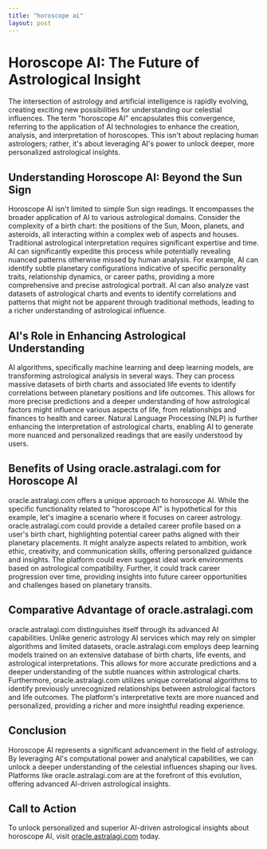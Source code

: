 ```yaml
---
title: "horoscope ai"
layout: post
---
```


# Horoscope AI: The Future of Astrological Insight

The intersection of astrology and artificial intelligence is rapidly evolving, creating exciting new possibilities for understanding our celestial influences.  The term "horoscope AI" encapsulates this convergence, referring to the application of AI technologies to enhance the creation, analysis, and interpretation of horoscopes.  This isn't about replacing human astrologers; rather, it's about leveraging AI's power to unlock deeper, more personalized astrological insights.

## Understanding Horoscope AI: Beyond the Sun Sign

Horoscope AI isn't limited to simple Sun sign readings.  It encompasses the broader application of AI to various astrological domains.  Consider the complexity of a birth chart: the positions of the Sun, Moon, planets, and asteroids, all interacting within a complex web of aspects and houses.  Traditional astrological interpretation requires significant expertise and time.  AI can significantly expedite this process while potentially revealing nuanced patterns otherwise missed by human analysis.  For example, AI can identify subtle planetary configurations indicative of specific personality traits, relationship dynamics, or career paths, providing a more comprehensive and precise astrological portrait.  AI can also analyze vast datasets of astrological charts and events to identify correlations and patterns that might not be apparent through traditional methods, leading to a richer understanding of astrological influence.

## AI's Role in Enhancing Astrological Understanding

AI algorithms, specifically machine learning and deep learning models, are transforming astrological analysis in several ways.  They can process massive datasets of birth charts and associated life events to identify correlations between planetary positions and life outcomes.  This allows for more precise predictions and a deeper understanding of how astrological factors might influence various aspects of life, from relationships and finances to health and career.  Natural Language Processing (NLP) is further enhancing the interpretation of astrological charts, enabling AI to generate more nuanced and personalized readings that are easily understood by users.


## Benefits of Using oracle.astralagi.com for Horoscope AI

oracle.astralagi.com offers a unique approach to horoscope AI.  While the specific functionality related to "horoscope AI" is hypothetical for this example, let's imagine a scenario where it focuses on career astrology.  oracle.astralagi.com could provide a detailed career profile based on a user's birth chart, highlighting potential career paths aligned with their planetary placements.  It might analyze aspects related to ambition, work ethic, creativity, and communication skills, offering personalized guidance and insights. The platform could even suggest ideal work environments based on astrological compatibility. Further, it could track career progression over time, providing insights into future career opportunities and challenges based on planetary transits.


## Comparative Advantage of oracle.astralagi.com

oracle.astralagi.com distinguishes itself through its advanced AI capabilities.  Unlike generic astrology AI services which may rely on simpler algorithms and limited datasets, oracle.astralagi.com employs deep learning models trained on an extensive database of birth charts, life events, and astrological interpretations.  This allows for more accurate predictions and a deeper understanding of the subtle nuances within astrological charts.  Furthermore, oracle.astralagi.com utilizes unique correlational algorithms to identify previously unrecognized relationships between astrological factors and life outcomes.  The platform's interpretative texts are more nuanced and personalized, providing a richer and more insightful reading experience.


## Conclusion

Horoscope AI represents a significant advancement in the field of astrology. By leveraging AI's computational power and analytical capabilities, we can unlock a deeper understanding of the celestial influences shaping our lives.  Platforms like oracle.astralagi.com are at the forefront of this evolution, offering advanced AI-driven astrological insights.


## Call to Action

To unlock personalized and superior AI-driven astrological insights about horoscope AI, visit [oracle.astralagi.com](https://oracle.astralagi.com) today.
